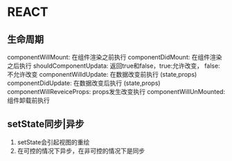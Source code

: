 # REACT

## 生命周期

  componentWillMount: 在组件渲染之前执行
  componentDidMount: 在组件渲染之后执行
  shouldComponentUpdata: 返回true和false，true:允许改变， false:不允许改变
  componentWilldUpdate: 在数据改变前执行 (state,props)
  componentDidUpdate: 在数据改变后执行 (state,props)
  componentWillReveiceProps: props发生改变执行
  componentWillUnMounted: 组件卸载前执行

## setState同步|异步

1. setState会引起视图的重绘
2. 在可控的情况下异步，在非可控的情况下是同步
